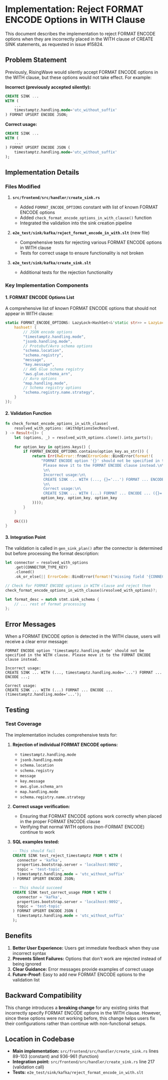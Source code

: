 # Implementation: Reject FORMAT ENCODE Options in WITH Clause

This document describes the implementation to reject FORMAT ENCODE options when they are incorrectly placed in the WITH clause of CREATE SINK statements, as requested in issue #15824.

## Problem Statement

Previously, RisingWave would silently accept FORMAT ENCODE options in the WITH clause, but these options would not take effect. For example:

**Incorrect (previously accepted silently):**
```sql
CREATE SINK ...
WITH (
    ...
    timestamptz.handling.mode='utc_without_suffix'
) FORMAT UPSERT ENCODE JSON;
```

**Correct usage:**
```sql
CREATE SINK ...
WITH (
    ...
) FORMAT UPSERT ENCODE JSON (
    timestamptz.handling.mode='utc_without_suffix'
);
```

## Implementation Details

### Files Modified

1. **`src/frontend/src/handler/create_sink.rs`**
   - Added `FORMAT_ENCODE_OPTIONS` constant with list of known FORMAT ENCODE options
   - Added `check_format_encode_options_in_with_clause()` function
   - Integrated the validation into the sink creation pipeline

2. **`e2e_test/sink/kafka/reject_format_encode_in_with.slt`** (new file)
   - Comprehensive tests for rejecting various FORMAT ENCODE options in WITH clause
   - Tests for correct usage to ensure functionality is not broken

3. **`e2e_test/sink/kafka/create_sink.slt`**
   - Additional tests for the rejection functionality

### Key Implementation Components

#### 1. FORMAT ENCODE Options List
A comprehensive list of known FORMAT ENCODE options that should not appear in WITH clause:

```rust
static FORMAT_ENCODE_OPTIONS: LazyLock<HashSet<&'static str>> = LazyLock::new(|| {
    hashset! {
        // JSON encode options
        "timestamptz.handling.mode",
        "jsonb.handling.mode",
        // Protobuf/Avro schema options
        "schema.location", 
        "schema.registry",
        "message",
        "key.message",
        // AWS Glue schema registry
        "aws.glue.schema_arn",
        // Avro options
        "map.handling.mode",
        // Schema registry options
        "schema.registry.name.strategy",
    }
});
```

#### 2. Validation Function
```rust
fn check_format_encode_options_in_with_clause(
    resolved_with_options: &WithOptionsSecResolved,
) -> Result<()> {
    let (options, _) = resolved_with_options.clone().into_parts();
    
    for option_key in options.keys() {
        if FORMAT_ENCODE_OPTIONS.contains(option_key.as_str()) {
            return Err(RwError::from(ErrorCode::BindError(format!(
                "FORMAT ENCODE option '{}' should not be specified in the WITH clause. \
                 Please move it to the FORMAT ENCODE clause instead.\n\
                 \n\
                 Incorrect usage:\n\
                 CREATE SINK ... WITH (..., {}='...') FORMAT ... ENCODE ...;\n\
                 \n\
                 Correct usage:\n\
                 CREATE SINK ... WITH (...) FORMAT ... ENCODE ... ({}='...');",
                option_key, option_key, option_key
            ))));
        }
    }
    
    Ok(())
}
```

#### 3. Integration Point
The validation is called in `gen_sink_plan()` after the connector is determined but before processing the format description:

```rust
let connector = resolved_with_options
    .get(CONNECTOR_TYPE_KEY)
    .cloned()
    .ok_or_else(|| ErrorCode::BindError(format!("missing field '{CONNECTOR_TYPE_KEY}'")))?;

// Check for FORMAT ENCODE options in WITH clause and reject them
check_format_encode_options_in_with_clause(&resolved_with_options)?;

let format_desc = match stmt.sink_schema {
    // ... rest of format processing
};
```

## Error Messages

When a FORMAT ENCODE option is detected in the WITH clause, users will receive a clear error message:

```
FORMAT ENCODE option 'timestamptz.handling.mode' should not be specified in the WITH clause. Please move it to the FORMAT ENCODE clause instead.

Incorrect usage:
CREATE SINK ... WITH (..., timestamptz.handling.mode='...') FORMAT ... ENCODE ...;

Correct usage:
CREATE SINK ... WITH (...) FORMAT ... ENCODE ... (timestamptz.handling.mode='...');
```

## Testing

### Test Coverage
The implementation includes comprehensive tests for:

1. **Rejection of individual FORMAT ENCODE options:**
   - `timestamptz.handling.mode`
   - `jsonb.handling.mode`
   - `schema.location`
   - `schema.registry`
   - `message`
   - `key.message`
   - `aws.glue.schema_arn`
   - `map.handling.mode`
   - `schema.registry.name.strategy`

2. **Correct usage verification:**
   - Ensuring that FORMAT ENCODE options work correctly when placed in the proper FORMAT ENCODE clause
   - Verifying that normal WITH options (non-FORMAT ENCODE) continue to work

3. **SQL examples tested:**
   ```sql
   -- This should fail
   CREATE SINK test_reject_timestamptz FROM t WITH (
     connector = 'kafka',
     properties.bootstrap.server = 'localhost:9092',
     topic = 'test-topic',
     timestamptz.handling.mode = 'utc_without_suffix'
   ) FORMAT UPSERT ENCODE JSON;
   
   -- This should succeed
   CREATE SINK test_correct_usage FROM t WITH (
     connector = 'kafka',
     properties.bootstrap.server = 'localhost:9092',
     topic = 'test-topic'
   ) FORMAT UPSERT ENCODE JSON (
     timestamptz.handling.mode = 'utc_without_suffix'
   );
   ```

## Benefits

1. **Better User Experience:** Users get immediate feedback when they use incorrect syntax
2. **Prevents Silent Failures:** Options that don't work are rejected instead of being ignored
3. **Clear Guidance:** Error messages provide examples of correct usage
4. **Future-Proof:** Easy to add new FORMAT ENCODE options to the validation list

## Backward Compatibility

This change introduces a **breaking change** for any existing sinks that incorrectly specify FORMAT ENCODE options in the WITH clause. However, since these options were not working before, this change helps users fix their configurations rather than continue with non-functional setups.

## Location in Codebase

- **Main implementation:** `src/frontend/src/handler/create_sink.rs` lines 89-103 (constant) and 936-961 (function)
- **Integration point:** `src/frontend/src/handler/create_sink.rs` line 217 (validation call)
- **Tests:** `e2e_test/sink/kafka/reject_format_encode_in_with.slt`